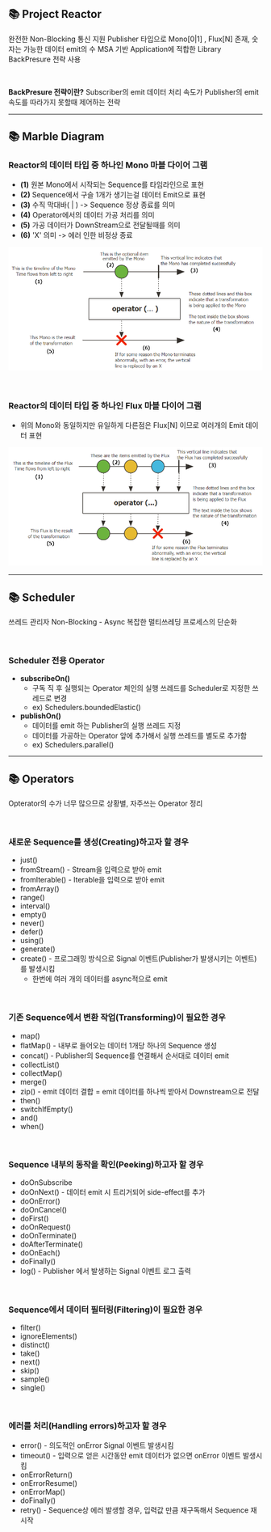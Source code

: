 ## 📚 Project Reactor

완전한 Non-Blocking 통신 지원
Publisher 타입으로 Mono[0|1] , Flux[N] 존재, 숫자는 가능한 데이터 emit의 수
MSA 기반 Application에 적합한 Library
BackPresure 전략 사용

<br>

**BackPresure 전략이란?**
Subscriber의 emit 데이터 처리 속도가 Publisher의 emit 속도를 따라가지 못할때 제어하는 전략

------
## 📚 Marble Diagram

### **Reactor의 데이터 타입 중 하나인 Mono 마블 다이어 그램**

- **(1)** 원본 Mono에서 시작되는 Sequence를 타임라인으로 표현
- **(2)** Sequence에서 구슬 1개가 생기는걸 데이터 Emit으로 표현
- **(3)** 수직 막대바( | ) -> Sequence 정상 종료를 의미
- **(4)** Operator에서의 데이터 가공 처리를 의미
- **(5)** 가공 데이터가 DownStream으로 전달될때를 의미
- **(6)** 'X' 의미 -> 에러 인한 비정상 종료

![](./1.png)

<br>

### **Reactor의 데이터 타입 중 하나인 Flux 마블 다이어 그램**

- 위의 Mono와 동일하지만 유일하게 다른점은 Flux[N] 이므로 여러개의 Emit 데이터 표현

![](./2.png)

------
## 📚 Scheduler

쓰레드 관리자
Non-Blocking - Async
복잡한 멀티쓰레딩 프로세스의 단순화

<br>

### **Scheduler 전용 Operator**

- **subscribeOn()**
  - 구독 직 후 실행되는 Operator 체인의 실행 쓰레드를 Scheduler로 지정한 쓰레드로 변경
  - ex) Schedulers.boundedElastic()
- **publishOn()**
  - 데이터를 emit 하는 Publisher의 실행 쓰레드 지정
  - 데이터를 가공하는 Operator 앞에 추가해서 실행 쓰레드를 별도로 추가함
  - ex) Schedulers.parallel()

------
## 📚 Operators

Opterator의 수가 너무 많으므로 상황별, 자주쓰는 Operator 정리

<br>

### **새로운 Sequence를 생성(Creating)하고자 할 경우**

- just()
- fromStream() - Stream을 입력으로 받아 emit
- fromIterable() - Iterable을 입력으로 받아 emit
- fromArray()
- range()
- interval()
- empty()
- never()
- defer()
- using()
- generate()
- create() - 프로그래밍 방식으로 Signal 이벤트(Publisher가 발생시키는 이벤트)를 발생시킴
  - 한번에 여러 개의 데이터를 async적으로 emit

<br>

### **기존 Sequence에서 변환 작업(Transforming)이 필요한 경우**

- map()
- flatMap() - 내부로 들어오는 데이터 1개당 하나의 Sequence 생성
- concat() - Publisher의 Sequence를 연결해서 순서대로 데이터 emit
- collectList()
- collectMap()
- merge()
- zip() - emit 데이터 결합 = emit 데이터를 하나씩 받아서 Downstream으로 전달
- then()
- switchIfEmpty()
- and()
- when()

<br>

### **Sequence 내부의 동작을 확인(Peeking)하고자 할 경우**

- doOnSubscribe
- doOnNext() - 데이터 emit 시 트리거되어 side-effect를 추가
- doOnError()
- doOnCancel()
- doFirst()
- doOnRequest()
- doOnTerminate()
- doAfterTerminate()
- doOnEach()
- doFinally()
- log() - Publisher 에서 발생하는 Signal 이벤트 로그 출력

<br>

### **Sequence에서 데이터 필터링(Filtering)이 필요한 경우**

- filter()
- ignoreElements()
- distinct()
- take()
- next()
- skip()
- sample()
- single()

<br>

### **에러를 처리(Handling errors)하고자 할 경우**

- error() - 의도적인 onError Signal 이벤트 발생시킴
- timeout() - 입력으로 얻은 시간동안 emit 데이터가 없으면 onError 이벤트 발생시킴
- onErrorReturn()
- onErrorResume()
- onErrorMap()
- doFinally()
- retry() - Sequence상 에러 발생할 경우, 입력값 만큼 재구독해서 Sequence 재시작